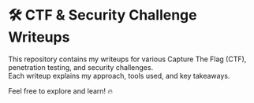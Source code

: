 # 🛠️ CTF & Security Challenge Writeups  

This repository contains my writeups for various Capture The Flag (CTF), penetration testing, and security challenges.  
Each writeup explains my approach, tools used, and key takeaways.  

Feel free to explore and learn! 🔥


